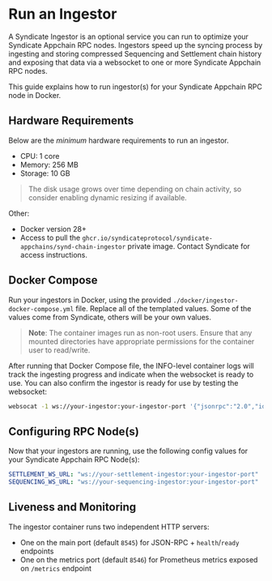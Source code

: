 # Run an Ingestor

A Syndicate Ingestor is an optional service you can run to optimize your Syndicate Appchain RPC nodes. Ingestors speed up the syncing process by ingesting and storing compressed Sequencing and Settlement chain history and exposing that data via a websocket to one or more Syndicate Appchain RPC nodes.

This guide explains how to run ingestor(s) for your Syndicate Appchain RPC node in Docker.

## Hardware Requirements

Below are the _minimum_ hardware requirements to run an ingestor.

- CPU: 1 core
- Memory: 256 MB
- Storage: 10 GB

> The disk usage grows over time depending on chain activity, so consider enabling dynamic resizing if available.

Other:

- Docker version 28+
- Access to pull the `ghcr.io/syndicateprotocol/syndicate-appchains/synd-chain-ingestor` private image. Contact Syndicate for access instructions.

## Docker Compose

Run your ingestors in Docker, using the provided `./docker/ingestor-docker-compose.yml` file. Replace all of the templated values. Some of the values come from Syndicate, others will be your own values.

> **Note**: The container images run as non-root users. Ensure that any mounted directories have appropriate permissions for the container user to read/write.

After running that Docker Compose file, the INFO-level container logs will track the ingesting progress and indicate when the websocket is ready to use. You can also confirm the ingestor is ready for use by testing the websocket:

```bash
websocat -1 ws://your-ingestor:your-ingestor-port '{"jsonrpc":"2.0","id":1,"method":"eth_blockNumber","params":[]}'
```

## Configuring RPC Node(s)

Now that your ingestors are running, use the following config values for your Syndicate Appchain RPC Node(s):

```yaml
SETTLEMENT_WS_URL: "ws://your-settlement-ingestor:your-ingestor-port"
SEQUENCING_WS_URL: "ws://your-sequencing-ingestor:your-ingestor-port"
```

## Liveness and Monitoring

The ingestor container runs two independent HTTP servers:

- One on the main port (default `8545`) for JSON-RPC + `health`/`ready` endpoints
- One on the metrics port (default `8546`) for Prometheus metrics exposed on `/metrics` endpoint
